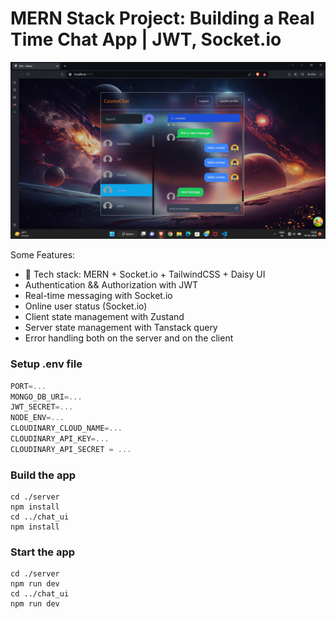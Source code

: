 # MERN Stack Project: Building a Real Time Chat App | JWT, Socket.io

![Demo App](./chat_ui/public/final_app.png)

Some Features:

- 🌟 Tech stack: MERN + Socket.io + TailwindCSS + Daisy UI
- Authentication && Authorization with JWT
- Real-time messaging with Socket.io
- Online user status (Socket.io)
- Client state management with Zustand
- Server state management with Tanstack query
- Error handling both on the server and on the client

### Setup .env file

```js
PORT=...
MONGO_DB_URI=...
JWT_SECRET=...
NODE_ENV=...
CLOUDINARY_CLOUD_NAME=...
CLOUDINARY_API_KEY=...
CLOUDINARY_API_SECRET = ...
```

### Build the app

```shell
cd ./server
npm install
cd ../chat_ui
npm install
```

### Start the app

```shell
cd ./server
npm run dev
cd ../chat_ui
npm run dev
```
